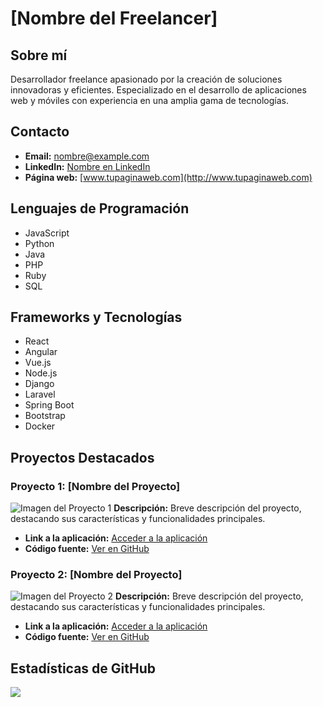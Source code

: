 # [Nombre del Freelancer]

## Sobre mí
Desarrollador freelance apasionado por la creación de soluciones innovadoras y eficientes. Especializado en el desarrollo de aplicaciones web y móviles con experiencia en una amplia gama de tecnologías.

## Contacto
- **Email:** nombre@example.com
- **LinkedIn:** [Nombre en LinkedIn](https://www.linkedin.com/in/nombre/)
- **Página web:** [www.tupaginaweb.com](http://www.tupaginaweb.com)

## Lenguajes de Programación
- JavaScript
- Python
- Java
- PHP
- Ruby
- SQL

## Frameworks y Tecnologías
- React
- Angular
- Vue.js
- Node.js
- Django
- Laravel
- Spring Boot
- Bootstrap
- Docker

## Proyectos Destacados

### Proyecto 1: [Nombre del Proyecto]
![Imagen del Proyecto 1](ruta/de/la/imagen1.png)
**Descripción:** Breve descripción del proyecto, destacando sus características y funcionalidades principales.
- **Link a la aplicación:** [Acceder a la aplicación](http://www.proyecto1.com)
- **Código fuente:** [Ver en GitHub](https://github.com/usuario/proyecto1)

### Proyecto 2: [Nombre del Proyecto]
![Imagen del Proyecto 2](ruta/de/la/imagen2.png)
**Descripción:** Breve descripción del proyecto, destacando sus características y funcionalidades principales.
- **Link a la aplicación:** [Acceder a la aplicación](http://www.proyecto2.com)
- **Código fuente:** [Ver en GitHub](https://github.com/usuario/proyecto2)

## Estadísticas de GitHub
![](./profile-3d-contrib/profile-green-animate.svg)


